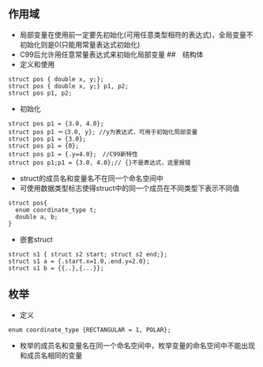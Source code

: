 ## 作用域
- 局部变量在使用前一定要先初始化(可用任意类型相符的表达式)，全局变量不初始化则是0(只能用常量表达式初始化)
- C99后允许用任意常量表达式来初始化局部变量
##　结构体
- 定义和使用
```
struct pos { double x, y;};
struct pos { double x, y;} p1, p2;
struct pos p1, p2;
```
- 初始化
```
struct pos p1 = {3.0, 4.0};
struct pos p1 ＝｛3.0, y}; //y为表达式，可用于初始化局部变量
struct pos p1 = {3.0};
struct pos p1 = {0};
struct pos p1 = {.y=4.0};　//C99新特性
struct pos p1;p1 = {3.0, 4.0};// {}不是表达式，这里报错
```
- struct的成员名和变量名不在同一个命名空间中
- 可使用数据类型标志使得struct中的同一个成员在不同类型下表示不同值
```
struct pos{
  enum coordinate_type t;
  double a, b;
}
```
- 嵌套struct
```
struct s1 { struct s2 start; struct s2 end;};
struct s1 a = {.start.x=1.0,.end.y=2.0};
struct s1 b = {{..},{...}};
```


## 枚举
- 定义
```
enum coordinate_type {RECTANGULAR = 1, POLAR};
```
- 枚举的成员名和变量名在同一个命名空间中，枚举变量的命名空间中不能出现和成员名相同的变量
